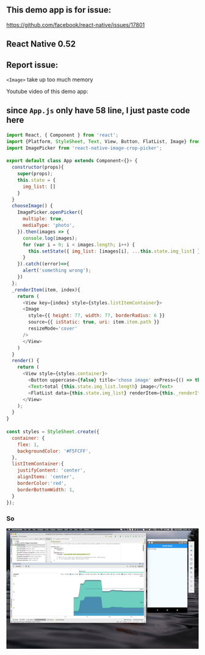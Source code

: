 ## This demo app is for issue:
https://github.com/facebook/react-native/issues/17801

## React Native 0.52
## Report issue:

`<Image>` take up too much memory

Youtube video of this demo app: 

## since `App.js` only have 58 line, I just paste code here 
```javascript
import React, { Component } from 'react';
import {Platform, StyleSheet, Text, View, Button, FlatList, Image} from 'react-native';
import ImagePicker from 'react-native-image-crop-picker';

export default class App extends Component<{}> {
  constructor(props){
    super(props);
    this.state = {
      img_list: []
    }
  }
  chooseImage() {
    ImagePicker.openPicker({
      multiple: true,
      mediaType: 'photo',
    }).then(images => {
      console.log(images);
      for (var i = 0; i < images.length; i++) {
        this.setState({ img_list: [images[i], ...this.state.img_list] })
      }
    }).catch((error)=>{
      alert('something wrong');
    })
  };
  _renderItem(item, index){
    return (
      <View key={index} style={styles.listItemContainer}>
      <Image
        style={{ height: 77, width: 77, borderRadius: 6 }}
        source={{ isStatic: true, uri: item.item.path }}
        resizeMode='cover'
      />
      </View>
    )
  }
  render() {
    return (
      <View style={styles.container}>
        <Button uppercase={false} title='chose image' onPress={() => this.chooseImage()}></Button>
        <Text>total {this.state.img_list.length} image</Text>
        <FlatList data={this.state.img_list} renderItem={this._renderItem} style={{flex: 1}}/>
      </View>
    );
  }
}

const styles = StyleSheet.create({
  container: {
    flex: 1,
    backgroundColor: '#F5FCFF',
  },
  listItemContainer:{
    justifyContent: 'center',
    alignItems: 'center',
    borderColor:'red',
    borderBottomWidth: 1,  
  }
});
```

### So
![1](/demo-image/1.png)